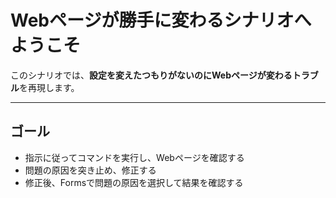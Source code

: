 # Webページが勝手に変わるシナリオへようこそ

このシナリオでは、**設定を変えたつもりがないのにWebページが変わるトラブル**を再現します。

---

## ゴール

- 指示に従ってコマンドを実行し、Webページを確認する
- 問題の原因を突き止め、修正する
- 修正後、Formsで問題の原因を選択して結果を確認する
